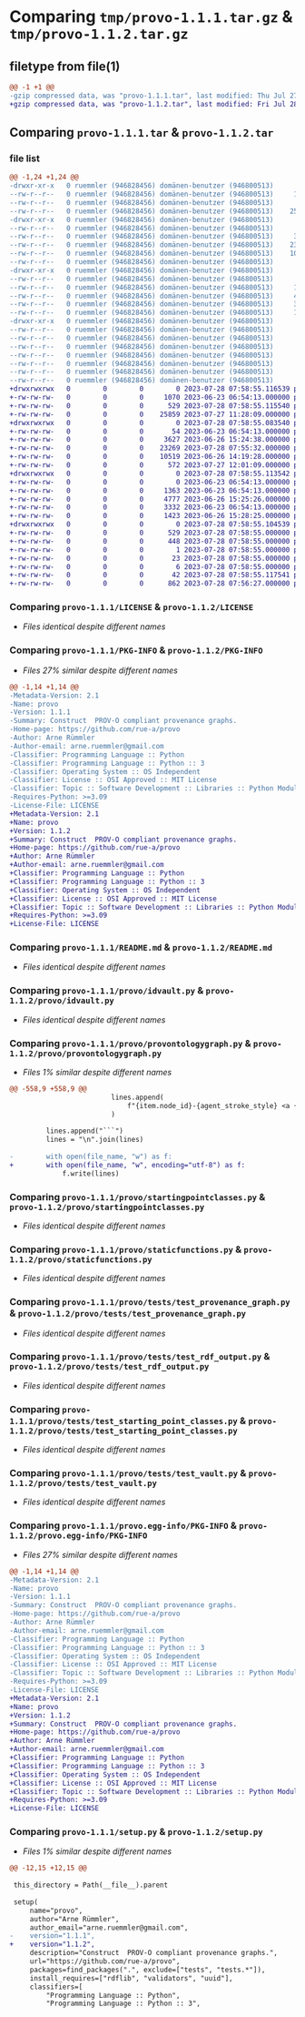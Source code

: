 # Comparing `tmp/provo-1.1.1.tar.gz` & `tmp/provo-1.1.2.tar.gz`

## filetype from file(1)

```diff
@@ -1 +1 @@
-gzip compressed data, was "provo-1.1.1.tar", last modified: Thu Jul 27 12:44:34 2023, max compression
+gzip compressed data, was "provo-1.1.2.tar", last modified: Fri Jul 28 07:58:55 2023, max compression
```

## Comparing `provo-1.1.1.tar` & `provo-1.1.2.tar`

### file list

```diff
@@ -1,24 +1,24 @@
-drwxr-xr-x   0 ruemmler (946828456) domänen-benutzer (946800513)        0 2023-07-27 12:44:34.989484 provo-1.1.1/
--rw-r--r--   0 ruemmler (946828456) domänen-benutzer (946800513)     1070 2023-06-23 06:54:13.000000 provo-1.1.1/LICENSE
--rw-r--r--   0 ruemmler (946828456) domänen-benutzer (946800513)      515 2023-07-27 12:44:34.989484 provo-1.1.1/PKG-INFO
--rw-r--r--   0 ruemmler (946828456) domänen-benutzer (946800513)    25859 2023-07-27 11:28:09.000000 provo-1.1.1/README.md
-drwxr-xr-x   0 ruemmler (946828456) domänen-benutzer (946800513)        0 2023-07-27 12:44:34.985484 provo-1.1.1/provo/
--rw-r--r--   0 ruemmler (946828456) domänen-benutzer (946800513)       54 2023-06-23 06:54:13.000000 provo-1.1.1/provo/__init__.py
--rw-r--r--   0 ruemmler (946828456) domänen-benutzer (946800513)     3627 2023-06-26 15:24:38.000000 provo-1.1.1/provo/idvault.py
--rw-r--r--   0 ruemmler (946828456) domänen-benutzer (946800513)    23251 2023-07-27 12:39:44.000000 provo-1.1.1/provo/provontologygraph.py
--rw-r--r--   0 ruemmler (946828456) domänen-benutzer (946800513)    10519 2023-06-26 14:19:28.000000 provo-1.1.1/provo/startingpointclasses.py
--rw-r--r--   0 ruemmler (946828456) domänen-benutzer (946800513)      572 2023-07-27 12:01:09.000000 provo-1.1.1/provo/staticfunctions.py
-drwxr-xr-x   0 ruemmler (946828456) domänen-benutzer (946800513)        0 2023-07-27 12:44:34.989484 provo-1.1.1/provo/tests/
--rw-r--r--   0 ruemmler (946828456) domänen-benutzer (946800513)        0 2023-06-23 06:54:13.000000 provo-1.1.1/provo/tests/__init__.py
--rw-r--r--   0 ruemmler (946828456) domänen-benutzer (946800513)     1363 2023-06-23 06:54:13.000000 provo-1.1.1/provo/tests/test_provenance_graph.py
--rw-r--r--   0 ruemmler (946828456) domänen-benutzer (946800513)     4777 2023-06-26 15:25:26.000000 provo-1.1.1/provo/tests/test_rdf_output.py
--rw-r--r--   0 ruemmler (946828456) domänen-benutzer (946800513)     3332 2023-06-23 06:54:13.000000 provo-1.1.1/provo/tests/test_starting_point_classes.py
--rw-r--r--   0 ruemmler (946828456) domänen-benutzer (946800513)     1423 2023-06-26 15:28:25.000000 provo-1.1.1/provo/tests/test_vault.py
-drwxr-xr-x   0 ruemmler (946828456) domänen-benutzer (946800513)        0 2023-07-27 12:44:34.985484 provo-1.1.1/provo.egg-info/
--rw-r--r--   0 ruemmler (946828456) domänen-benutzer (946800513)      515 2023-07-27 12:44:34.000000 provo-1.1.1/provo.egg-info/PKG-INFO
--rw-r--r--   0 ruemmler (946828456) domänen-benutzer (946800513)      448 2023-07-27 12:44:34.000000 provo-1.1.1/provo.egg-info/SOURCES.txt
--rw-r--r--   0 ruemmler (946828456) domänen-benutzer (946800513)        1 2023-07-27 12:44:34.000000 provo-1.1.1/provo.egg-info/dependency_links.txt
--rw-r--r--   0 ruemmler (946828456) domänen-benutzer (946800513)       23 2023-07-27 12:44:34.000000 provo-1.1.1/provo.egg-info/requires.txt
--rw-r--r--   0 ruemmler (946828456) domänen-benutzer (946800513)        6 2023-07-27 12:44:34.000000 provo-1.1.1/provo.egg-info/top_level.txt
--rw-r--r--   0 ruemmler (946828456) domänen-benutzer (946800513)       38 2023-07-27 12:44:34.989484 provo-1.1.1/setup.cfg
--rw-r--r--   0 ruemmler (946828456) domänen-benutzer (946800513)      862 2023-07-27 12:44:22.000000 provo-1.1.1/setup.py
+drwxrwxrwx   0        0        0        0 2023-07-28 07:58:55.116539 provo-1.1.2/
+-rw-rw-rw-   0        0        0     1070 2023-06-23 06:54:13.000000 provo-1.1.2/LICENSE
+-rw-rw-rw-   0        0        0      529 2023-07-28 07:58:55.115540 provo-1.1.2/PKG-INFO
+-rw-rw-rw-   0        0        0    25859 2023-07-27 11:28:09.000000 provo-1.1.2/README.md
+drwxrwxrwx   0        0        0        0 2023-07-28 07:58:55.083540 provo-1.1.2/provo/
+-rw-rw-rw-   0        0        0       54 2023-06-23 06:54:13.000000 provo-1.1.2/provo/__init__.py
+-rw-rw-rw-   0        0        0     3627 2023-06-26 15:24:38.000000 provo-1.1.2/provo/idvault.py
+-rw-rw-rw-   0        0        0    23269 2023-07-28 07:55:32.000000 provo-1.1.2/provo/provontologygraph.py
+-rw-rw-rw-   0        0        0    10519 2023-06-26 14:19:28.000000 provo-1.1.2/provo/startingpointclasses.py
+-rw-rw-rw-   0        0        0      572 2023-07-27 12:01:09.000000 provo-1.1.2/provo/staticfunctions.py
+drwxrwxrwx   0        0        0        0 2023-07-28 07:58:55.113542 provo-1.1.2/provo/tests/
+-rw-rw-rw-   0        0        0        0 2023-06-23 06:54:13.000000 provo-1.1.2/provo/tests/__init__.py
+-rw-rw-rw-   0        0        0     1363 2023-06-23 06:54:13.000000 provo-1.1.2/provo/tests/test_provenance_graph.py
+-rw-rw-rw-   0        0        0     4777 2023-06-26 15:25:26.000000 provo-1.1.2/provo/tests/test_rdf_output.py
+-rw-rw-rw-   0        0        0     3332 2023-06-23 06:54:13.000000 provo-1.1.2/provo/tests/test_starting_point_classes.py
+-rw-rw-rw-   0        0        0     1423 2023-06-26 15:28:25.000000 provo-1.1.2/provo/tests/test_vault.py
+drwxrwxrwx   0        0        0        0 2023-07-28 07:58:55.104539 provo-1.1.2/provo.egg-info/
+-rw-rw-rw-   0        0        0      529 2023-07-28 07:58:55.000000 provo-1.1.2/provo.egg-info/PKG-INFO
+-rw-rw-rw-   0        0        0      448 2023-07-28 07:58:55.000000 provo-1.1.2/provo.egg-info/SOURCES.txt
+-rw-rw-rw-   0        0        0        1 2023-07-28 07:58:55.000000 provo-1.1.2/provo.egg-info/dependency_links.txt
+-rw-rw-rw-   0        0        0       23 2023-07-28 07:58:55.000000 provo-1.1.2/provo.egg-info/requires.txt
+-rw-rw-rw-   0        0        0        6 2023-07-28 07:58:55.000000 provo-1.1.2/provo.egg-info/top_level.txt
+-rw-rw-rw-   0        0        0       42 2023-07-28 07:58:55.117541 provo-1.1.2/setup.cfg
+-rw-rw-rw-   0        0        0      862 2023-07-28 07:56:27.000000 provo-1.1.2/setup.py
```

### Comparing `provo-1.1.1/LICENSE` & `provo-1.1.2/LICENSE`

 * *Files identical despite different names*

### Comparing `provo-1.1.1/PKG-INFO` & `provo-1.1.2/PKG-INFO`

 * *Files 27% similar despite different names*

```diff
@@ -1,14 +1,14 @@
-Metadata-Version: 2.1
-Name: provo
-Version: 1.1.1
-Summary: Construct  PROV-O compliant provenance graphs.
-Home-page: https://github.com/rue-a/provo
-Author: Arne Rümmler
-Author-email: arne.ruemmler@gmail.com
-Classifier: Programming Language :: Python
-Classifier: Programming Language :: Python :: 3
-Classifier: Operating System :: OS Independent
-Classifier: License :: OSI Approved :: MIT License
-Classifier: Topic :: Software Development :: Libraries :: Python Modules
-Requires-Python: >=3.09
-License-File: LICENSE
+Metadata-Version: 2.1
+Name: provo
+Version: 1.1.2
+Summary: Construct  PROV-O compliant provenance graphs.
+Home-page: https://github.com/rue-a/provo
+Author: Arne Rümmler
+Author-email: arne.ruemmler@gmail.com
+Classifier: Programming Language :: Python
+Classifier: Programming Language :: Python :: 3
+Classifier: Operating System :: OS Independent
+Classifier: License :: OSI Approved :: MIT License
+Classifier: Topic :: Software Development :: Libraries :: Python Modules
+Requires-Python: >=3.09
+License-File: LICENSE
```

### Comparing `provo-1.1.1/README.md` & `provo-1.1.2/README.md`

 * *Files identical despite different names*

### Comparing `provo-1.1.1/provo/idvault.py` & `provo-1.1.2/provo/idvault.py`

 * *Files identical despite different names*

### Comparing `provo-1.1.1/provo/provontologygraph.py` & `provo-1.1.2/provo/provontologygraph.py`

 * *Files 1% similar despite different names*

```diff
@@ -558,9 +558,9 @@
                         lines.append(
                             f"{item.node_id}-{agent_stroke_style} <a {attrs}>instructed</a> {agent_stroke_style}->{agent.node_id}"
                         )
 
         lines.append("```")
         lines = "\n".join(lines)
 
-        with open(file_name, "w") as f:
+        with open(file_name, "w", encoding="utf-8") as f:
             f.write(lines)
```

### Comparing `provo-1.1.1/provo/startingpointclasses.py` & `provo-1.1.2/provo/startingpointclasses.py`

 * *Files identical despite different names*

### Comparing `provo-1.1.1/provo/staticfunctions.py` & `provo-1.1.2/provo/staticfunctions.py`

 * *Files identical despite different names*

### Comparing `provo-1.1.1/provo/tests/test_provenance_graph.py` & `provo-1.1.2/provo/tests/test_provenance_graph.py`

 * *Files identical despite different names*

### Comparing `provo-1.1.1/provo/tests/test_rdf_output.py` & `provo-1.1.2/provo/tests/test_rdf_output.py`

 * *Files identical despite different names*

### Comparing `provo-1.1.1/provo/tests/test_starting_point_classes.py` & `provo-1.1.2/provo/tests/test_starting_point_classes.py`

 * *Files identical despite different names*

### Comparing `provo-1.1.1/provo/tests/test_vault.py` & `provo-1.1.2/provo/tests/test_vault.py`

 * *Files identical despite different names*

### Comparing `provo-1.1.1/provo.egg-info/PKG-INFO` & `provo-1.1.2/provo.egg-info/PKG-INFO`

 * *Files 27% similar despite different names*

```diff
@@ -1,14 +1,14 @@
-Metadata-Version: 2.1
-Name: provo
-Version: 1.1.1
-Summary: Construct  PROV-O compliant provenance graphs.
-Home-page: https://github.com/rue-a/provo
-Author: Arne Rümmler
-Author-email: arne.ruemmler@gmail.com
-Classifier: Programming Language :: Python
-Classifier: Programming Language :: Python :: 3
-Classifier: Operating System :: OS Independent
-Classifier: License :: OSI Approved :: MIT License
-Classifier: Topic :: Software Development :: Libraries :: Python Modules
-Requires-Python: >=3.09
-License-File: LICENSE
+Metadata-Version: 2.1
+Name: provo
+Version: 1.1.2
+Summary: Construct  PROV-O compliant provenance graphs.
+Home-page: https://github.com/rue-a/provo
+Author: Arne Rümmler
+Author-email: arne.ruemmler@gmail.com
+Classifier: Programming Language :: Python
+Classifier: Programming Language :: Python :: 3
+Classifier: Operating System :: OS Independent
+Classifier: License :: OSI Approved :: MIT License
+Classifier: Topic :: Software Development :: Libraries :: Python Modules
+Requires-Python: >=3.09
+License-File: LICENSE
```

### Comparing `provo-1.1.1/setup.py` & `provo-1.1.2/setup.py`

 * *Files 1% similar despite different names*

```diff
@@ -12,15 +12,15 @@
 
 this_directory = Path(__file__).parent
 
 setup(
     name="provo",
     author="Arne Rümmler",
     author_email="arne.ruemmler@gmail.com",
-    version="1.1.1",
+    version="1.1.2",
     description="Construct  PROV-O compliant provenance graphs.",
     url="https://github.com/rue-a/provo",
     packages=find_packages(".", exclude=["tests", "tests.*"]),
     install_requires=["rdflib", "validators", "uuid"],
     classifiers=[
         "Programming Language :: Python",
         "Programming Language :: Python :: 3",
```

